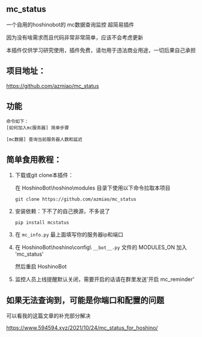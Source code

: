 ## mc_status

一个自用的hoshinobot的 mc数据查询监控 超简易插件

因为没有啥需求而且代码非常非常简单，应该不会考虑更新

本插件仅供学习研究使用，插件免费，请勿用于违法商业用途，一切后果自己承担

## 项目地址：

https://github.com/azmiao/mc_status

## 功能

```
命令如下：
[如何加入mc服务器] 简单步骤

[mc数据] 查询当前服务器人数和延迟
```

## 简单食用教程：

1. 下载或git clone本插件：

    在 HoshinoBot\hoshino\modules 目录下使用以下命令拉取本项目
    ```
    git clone https://github.com/azmiao/mc_status
    ```

2. 安装依赖：下不了的自己换源，不多说了
    ```
    pip install mcstatus
    ```

3. 在 `mc_info.py` 最上面填写你的服务器ip和端口

4. 在 HoshinoBot\hoshino\config\ `__bot__.py` 文件的 MODULES_ON 加入 'mc_status'

    然后重启 HoshinoBot

5. 监控人员上线提醒默认关闭，需要开启的话请在群里发送'开启 mc_reminder'

## 如果无法查询到，可能是你端口和配置的问题

可以看我的这篇文章的补充部分解决

https://www.594594.xyz/2021/10/24/mc_status_for_hoshino/